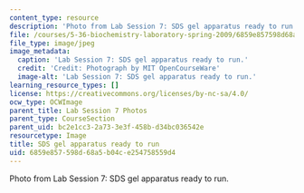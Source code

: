 ```yaml
---
content_type: resource
description: 'Photo from Lab Session 7: SDS gel apparatus ready to run.'
file: /courses/5-36-biochemistry-laboratory-spring-2009/6859e857598d68a5b04ce254758559d4_Lab7_2.jpg
file_type: image/jpeg
image_metadata:
  caption: 'Lab Session 7: SDS gel apparatus ready to run.'
  credit: 'Credit: Photograph by MIT OpenCourseWare'
  image-alt: 'Lab Session 7: SDS gel apparatus ready to run.'
learning_resource_types: []
license: https://creativecommons.org/licenses/by-nc-sa/4.0/
ocw_type: OCWImage
parent_title: Lab Session 7 Photos
parent_type: CourseSection
parent_uid: bc2e1cc3-2a73-3e3f-458b-d34bc036542e
resourcetype: Image
title: SDS gel apparatus ready to run
uid: 6859e857-598d-68a5-b04c-e254758559d4
---
```

Photo from Lab Session 7: SDS gel apparatus ready to run.